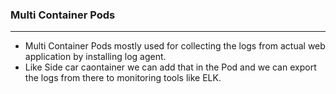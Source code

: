 ### Multi Container Pods
------------------------

* Multi Container Pods mostly used for collecting the logs from actual web application by installing log agent.
* Like Side car caontainer we can add that in the Pod and we can export the logs from there to monitoring tools like ELK.